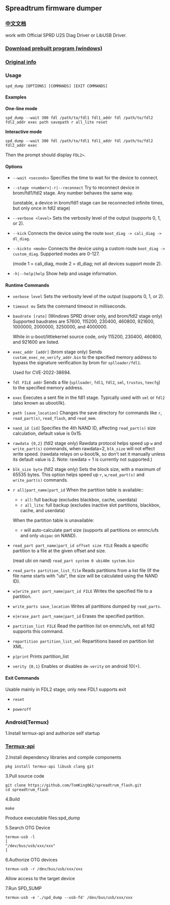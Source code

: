 ## Spreadtrum firmware dumper
### [中文文档](https://github.com/TomKing062/spreadtrum_flash/blob/main/README_zh.md)

work with Official SPRD U2S Diag Driver or LibUSB Driver.

### [Download prebuilt program (windows)](https://github.com/TomKing062/spreadtrum_flash/releases)

### [Original info](https://github.com/ilyakurdyukov/spreadtrum_flash)

### Usage

```
spd_dump [OPTIONS] [COMMANDS] [EXIT COMMANDS]
```

#### Examples

**One-line mode**

```
spd_dump --wait 300 fdl /path/to/fdl1 fdl1_addr fdl /path/to/fdl2 fdl2_addr exec path savepath r all_lite reset
```

**Interactive mode**

```
spd_dump --wait 300 fdl /path/to/fdl1 fdl1_addr fdl /path/to/fdl2 fdl2_addr exec
```

Then the prompt should display `FDL2>`.

#### Options

- `--wait <seconds>`
  Specifies the time to wait for the device to connect.

- `--stage <number>|-r|--reconnect`
  Try to reconnect device in brom/fdl1/fdl2 stage. Any number behaves the same way.

  (unstable, a device in brom/fdl1 stage can be reconnected infinite times, but only once in fdl2 stage)
  
- `--verbose <level>`
  Sets the verbosity level of the output (supports 0, 1, or 2).

- `--kick`
  Connects the device using the route `boot_diag -> cali_diag -> dl_diag`.

- `--kickto <mode>`
  Connects the device using a custom route `boot_diag -> custom_diag`. Supported modes are 0-127.

  (mode 1 = cali_diag, mode 2 = dl_diag; not all devices support mode 2).

- `-h|--help|help`
  Show help and usage information.

#### Runtime Commands

- `verbose level`
  Sets the verbosity level of the output (supports 0, 1, or 2).

- `timeout ms`
  Sets the command timeout in milliseconds.

- `baudrate [rate]` (Windows SPRD driver only, and brom/fdl2 stage only)
  Supported baudrates are 57600, 115200, 230400, 460800, 921600, 1000000, 2000000, 3250000, and 4000000.

  While in u-boot/littlekernel source code, only 115200, 230400, 460800, and 921600 are listed.

- `exec_addr [addr]` (brom stage only)
  Sends `custom_exec_no_verify_addr.bin` to the specified memory address to bypass the signature verification by brom for `splloader/fdl1`.

  Used for CVE-2022-38694.

- `fdl FILE addr`
  Sends a file (`splloader`, `fdl1`, `fdl2`, `sml`, `trustos`, `teecfg`) to the specified memory address.

- `exec`
  Executes a sent file in the fdl1 stage. Typically used with `sml` or `fdl2` (also known as uboot/lk).

- `path [save_location]`
  Changes the save directory for commands like `r`, `read_part(s)`, `read_flash`, and `read_mem`.

- `nand_id [id]`
  Specifies the 4th NAND ID, affecting `read_part(s)` size calculation, default value is 0x15.

- `rawdata {0,2}` (fdl2 stage only)
  Rawdata protocol helps speed up `w` and `write_part(s)` commands, when rawdata=2, `blk_size` will not effect write speed. (rawdata relays on u-boot/lk, so don't set it manually unless its default value is 2. Note: rawdata = 1 is currently not supported.)

- `blk_size byte` (fdl2 stage only)
  Sets the block size, with a maximum of 65535 bytes. This option helps speed up `r`, `w`,`read_part(s)` and `write_part(s)` commands.

- `r all|part_name|part_id`
  When the partition table is available::

    - `r all`: full backup (excludes blackbox, cache, userdata)
    - `r all_lite`: full backup (excludes inactive slot partitions, blackbox, cache, and userdata)

  When the partition table is unavailable:
    - `r` will auto-calculate part size (supports all partitions on emmc/ufs and only `ubipac` on NAND).

- `read_part part_name|part_id offset size FILE`
  Reads a specific partition to a file at the given offset and size.

  (read ubi on nand) `read_part system 0 ubi40m system.bin`

- `read_parts partition_list_file`
  Reads partitions from a list file (If the file name starts with "ubi", the size will be calculated using the NAND ID).

- `w|write_part part_name|part_id FILE`
  Writes the specified file to a partition.

- `write_parts save_location`
  Writes all partitions dumped by `read_parts`.

- `e|erase_part part_name|part_id`
  Erases the specified partition.

- `partition_list FILE`
  Read the partition list on emmc/ufs, not all fdl2 supports this command.

- `repartition partition_list_xml`
  Repartitions based on partition list XML.

- `p|print`
  Prints partition_list

- `verity {0,1}`
  Enables or disables `dm-verity` on android 10(+).

#### Exit Commands

Usable mainly in FDL2 stage; only new FDL1 supports exit

- `reset`

- `poweroff`
### Android(Termux)

1.Install termux-api and authorize self startup
### [Termux-api](https://github.com/termux/termux-api/releases)

2.Install dependency libraries and compile components

```
pkg install termux-api libusb clang git
```

3.Pull source code

```
git clone https://github.com/TomKing062/spreadtrum_flash.git
cd spreadtrum_flash
```

4.Build

```
make
```
Produce executable files:spd_dump


5.Search OTG Device

```
termux-usb -l
[
"/dev/bus/usb/xxx/xxx"
]
```

6.Authorize OTG devices

```
termux-usb -r /dev/bus/usb/xxx/xxx
```
Allow access to the target device


7.Run SPD_SUMP

```
termux-usb -e './spd_dump --usb-fd' /dev/bus/usb/xxx/xxx
```
